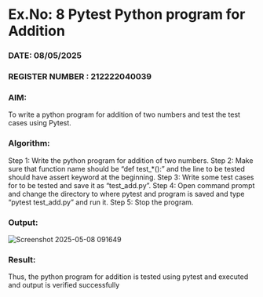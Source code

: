# Ex.No: 8 Pytest Python program for Addition

### DATE:   08/05/2025                                                                         
### REGISTER NUMBER : 212222040039
### AIM: 
To write a python program for addition of two numbers and test the test cases using Pytest.
### Algorithm: 
Step 1: Write the python program for addition of two numbers. 
Step 2: Make sure that function name should be “def test_*():” and the line to be tested 
should have assert keyword at the beginning. 
Step 3: Write some test cases for to be tested and save it as “test_add.py”. 
Step 4: Open command prompt and change the directory to where pytest and program is 
saved and type “pytest test_add.py” and run it. 
Step 5: Stop the program.

 ### Output:
 ![Screenshot 2025-05-08 091649](https://github.com/user-attachments/assets/31448fc7-7bbe-48bd-8dea-a4526b76fc6e)



### Result:
Thus, the python program for addition is tested using pytest and executed and output is 
verified successfully
